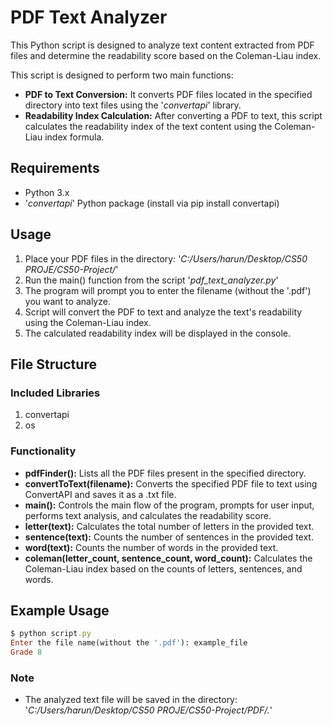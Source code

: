# PDF Text Analyzer
This Python script is designed to analyze text content extracted from PDF files and determine the readability score based on the Coleman-Liau index.

This script is designed to perform two main functions:
* **PDF to Text Conversion:**
    It converts PDF files located in the specified directory into text files using the '*convertapi*' library.
* **Readability Index Calculation:** After converting a PDF to text, this script calculates the readability index of the text content using the Coleman-Liau index formula.

## Requirements
* Python 3.x
* '*convertapi*' Python package (install via pip install convertapi)

## Usage
1. Place your PDF files in the directory: '*C:/Users/harun/Desktop/CS50 PROJE/CS50-Project/*'
1. Run the main() function from the script '*pdf_text_analyzer.py*'
1. The program will prompt you to enter the filename (without the '.pdf') you want to analyze.
1. Script will convert the PDF to text and analyze the text's readability using the Coleman-Liau index.
1. The calculated readability index will be displayed in the console.

## File Structure
### Included Libraries
1. convertapi
1. os

### Functionality
* **pdfFinder():** Lists all the PDF files present in the specified directory.
* **convertToText(filename):** Converts the specified PDF file to text using ConvertAPI and saves it as a .txt file.
* **main():** Controls the main flow of the program, prompts for user input, performs text analysis, and calculates the readability score.
* **letter(text):** Calculates the total number of letters in the provided text.
* **sentence(text):** Counts the number of sentences in the provided text.
* **word(text):** Counts the number of words in the provided text.
* **coleman(letter_count, sentence_count, word_count):** Calculates the Coleman-Liau index based on the counts of letters, sentences, and words.


## Example Usage
```ruby
$ python script.py
Enter the file name(without the '.pdf'): example_file
Grade 8
```

### Note
* The analyzed text file will be saved in the directory: '*C:/Users/harun/Desktop/CS50 PROJE/CS50-Project/PDF/.*'